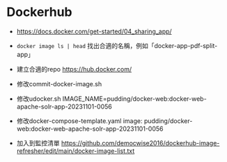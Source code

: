 # Dockerhub

- https://docs.docker.com/get-started/04_sharing_app/
- `docker image ls | head` 找出合適的名稱，例如「docker-app-pdf-split-app」
- 建立合適的repo https://hub.docker.com/

- 修改commit-docker-image.sh
- 修改udocker.sh
IMAGE_NAME=pudding/docker-web:docker-web-apache-solr-app-20231101-0056

- 修改docker-compose-template.yaml
image: pudding/docker-web:docker-web-apache-solr-app-20231101-0056

- 加入到監控清單 https://github.com/democwise2016/dockerhub-image-refresher/edit/main/docker-image-list.txt